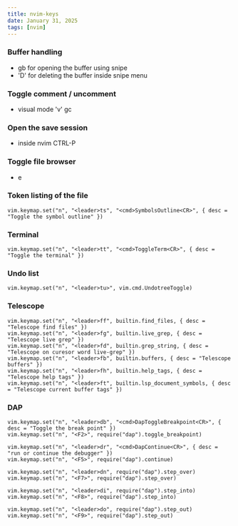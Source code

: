 ```yaml
---
title: nvim-keys
date: January 31, 2025
tags: [nvim]
---
```


### Buffer handling 
   - gb for opening the buffer using snipe
   - 'D' for deleting the buffer inside snipe menu

### Toggle comment / uncomment 
   - visual mode 'v' gc

### Open the save session
   - inside nvim CTRL-P

### Toggle file browser
   - <leader>e

### Token listing of the file
    vim.keymap.set("n", "<leader>ts", "<cmd>SymbolsOutline<CR>", { desc = "Toggle the symbol outline" })

### Terminal
    vim.keymap.set("n", "<leader>tt", "<cmd>ToggleTerm<CR>", { desc = "Toggle the terminal" })

### Undo list
    vim.keymap.set("n", "<leader>tu>", vim.cmd.UndotreeToggle)

### Telescope    
    vim.keymap.set("n", "<leader>ff", builtin.find_files, { desc = "Telescope find files" })
    vim.keymap.set("n", "<leader>fg", builtin.live_grep, { desc = "Telescope live grep" })
    vim.keymap.set("n", "<leader>fd", builtin.grep_string, { desc = "Telescope on curesor word live-grep" })
    vim.keymap.set("n", "<leader>fb", builtin.buffers, { desc = "Telescope buffers" })
    vim.keymap.set("n", "<leader>fh", builtin.help_tags, { desc = "Telescope help tags" })
    vim.keymap.set("n", "<leader>ft", builtin.lsp_document_symbols, { desc = "Telescope current buffer tags" })

### DAP
    vim.keymap.set("n", "<leader>db", "<cmd>DapToggleBreakpoint<CR>", { desc = "Toggle the break point" })
    vim.keymap.set("n", "<F2>", require("dap").toggle_breakpoint)

    vim.keymap.set("n", "<leader>dr", "<cmd>DapContinue<CR>", { desc = "run or continue the debugger" })
    vim.keymap.set("n", "<F5>", require("dap").continue)

    vim.keymap.set("n", "<leader>dn", require("dap").step_over)
    vim.keymap.set("n", "<F7>", require("dap").step_over)

    vim.keymap.set("n", "<leader>di", require("dap").step_into)
    vim.keymap.set("n", "<F8>", require("dap").step_into)

    vim.keymap.set("n", "<leader>do", require("dap").step_out)
    vim.keymap.set("n", "<F9>", require("dap").step_out)
